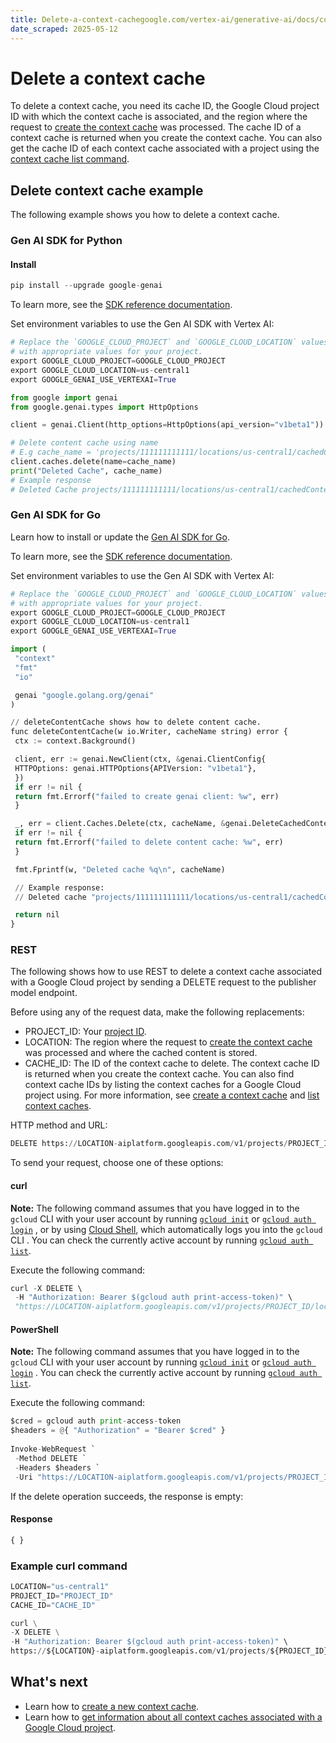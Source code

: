 ```yaml
---
title: Delete-a-context-cachegoogle.com/vertex-ai/generative-ai/docs/context-cache/context-cache-delete
date_scraped: 2025-05-12
---
```


# Delete a context cache 

To delete a context cache, you need its cache ID, the Google Cloud project ID with
which the context cache is associated, and the region where the request to
[create the context cache](https://cloud.google.com/vertex-ai/generative-ai/docs/context-cache/context-cache-create)
was processed. The cache ID of a context cache is returned when you create the
context cache. You can also get the cache ID of each context cache associated
with a project using the
[context cache list command](https://cloud.google.com/vertex-ai/generative-ai/docs/context-cache/context-cache-getinfo#get-context-cache-list).

## Delete context cache example

The following example shows you how to delete a context cache.

### Gen AI SDK for Python

#### Install

```python
pip install --upgrade google-genai
```

To learn more, see the
[SDK reference documentation](https://googleapis.github.io/python-genai/).

Set environment variables to use the Gen AI SDK with Vertex AI:

```python
# Replace the `GOOGLE_CLOUD_PROJECT` and `GOOGLE_CLOUD_LOCATION` values
# with appropriate values for your project.
export GOOGLE_CLOUD_PROJECT=GOOGLE_CLOUD_PROJECT
export GOOGLE_CLOUD_LOCATION=us-central1
export GOOGLE_GENAI_USE_VERTEXAI=True
```

```python
from google import genai
from google.genai.types import HttpOptions

client = genai.Client(http_options=HttpOptions(api_version="v1beta1"))

# Delete content cache using name
# E.g cache_name = 'projects/111111111111/locations/us-central1/cachedContents/1111111111111111111'
client.caches.delete(name=cache_name)
print("Deleted Cache", cache_name)
# Example response
# Deleted Cache projects/111111111111/locations/us-central1/cachedContents/1111111111111111111
```

### Gen AI SDK for Go

Learn how to install or update the [Gen AI SDK for Go](https://cloud.google.com/vertex-ai/generative-ai/docs/sdks/overview).

To learn more, see the
[SDK reference documentation](https://pkg.go.dev/google.golang.org/genai).

Set environment variables to use the Gen AI SDK with Vertex AI:

```python
# Replace the `GOOGLE_CLOUD_PROJECT` and `GOOGLE_CLOUD_LOCATION` values
# with appropriate values for your project.
export GOOGLE_CLOUD_PROJECT=GOOGLE_CLOUD_PROJECT
export GOOGLE_CLOUD_LOCATION=us-central1
export GOOGLE_GENAI_USE_VERTEXAI=True
```

```python
import (
 "context"
 "fmt"
 "io"

 genai "google.golang.org/genai"
)

// deleteContentCache shows how to delete content cache.
func deleteContentCache(w io.Writer, cacheName string) error {
 ctx := context.Background()

 client, err := genai.NewClient(ctx, &genai.ClientConfig{
 HTTPOptions: genai.HTTPOptions{APIVersion: "v1beta1"},
 })
 if err != nil {
 return fmt.Errorf("failed to create genai client: %w", err)
 }

 _, err = client.Caches.Delete(ctx, cacheName, &genai.DeleteCachedContentConfig{})
 if err != nil {
 return fmt.Errorf("failed to delete content cache: %w", err)
 }

 fmt.Fprintf(w, "Deleted cache %q\n", cacheName)

 // Example response:
 // Deleted cache "projects/111111111111/locations/us-central1/cachedContents/1111111111111111111"

 return nil
}

```

### REST

The following shows how to use REST to delete a context cache associated with
a Google Cloud project by sending a DELETE request to the publisher model endpoint.

Before using any of the request data,
make the following replacements:

- PROJECT\_ID: Your [project ID](https://cloud.google.com/resource-manager/docs/creating-managing-projects#identifiers).
- LOCATION: The region where the request to
 [create the context cache](https://cloud.google.com/vertex-ai/generative-ai/docs/context-cache/context-cache-create)
 was processed and where the cached content is stored.
- CACHE\_ID: The ID of the context cache to delete. The context cache ID is returned when you
 create the context cache. You can also find context cache IDs by listing the context caches for a Google Cloud project using. For more information, see
 [create a context cache](https://cloud.google.com/vertex-ai/generative-ai/docs/context-cache/context-cache-create) and
 [list context caches](https://cloud.google.com/vertex-ai/generative-ai/docs/context-cache/context-cache-getinfo#get-context-cache-list).

HTTP method and URL:

```python
DELETE https://LOCATION-aiplatform.googleapis.com/v1/projects/PROJECT_ID/locations/LOCATION/cachedContents/CACHE_ID
```

To send your request, choose one of these options:

#### curl

**Note:**
The following command assumes that you have logged in to
the `gcloud` CLI with your user account by running
[`gcloud init`](https://cloud.google.com/sdk/gcloud/reference/init)
or
[`gcloud auth login`](https://cloud.google.com/sdk/gcloud/reference/auth/login)
, or by using [Cloud Shell](https://cloud.google.com/shell/docs),
which automatically logs you into the `gcloud` CLI
.
You can check the currently active account by running
[`gcloud auth list`](https://cloud.google.com/sdk/gcloud/reference/auth/list).

Execute the following command:

```python
curl -X DELETE \ 
 -H "Authorization: Bearer $(gcloud auth print-access-token)" \ 
 "https://LOCATION-aiplatform.googleapis.com/v1/projects/PROJECT_ID/locations/LOCATION/cachedContents/CACHE_ID"
```

#### PowerShell

**Note:**
The following command assumes that you have logged in to
the `gcloud` CLI with your user account by running
[`gcloud init`](https://cloud.google.com/sdk/gcloud/reference/init)
or
[`gcloud auth login`](https://cloud.google.com/sdk/gcloud/reference/auth/login)
.
You can check the currently active account by running
[`gcloud auth list`](https://cloud.google.com/sdk/gcloud/reference/auth/list).

Execute the following command:

```python
$cred = gcloud auth print-access-token 
$headers = @{ "Authorization" = "Bearer $cred" } 
 
Invoke-WebRequest ` 
 -Method DELETE ` 
 -Headers $headers ` 
 -Uri "https://LOCATION-aiplatform.googleapis.com/v1/projects/PROJECT_ID/locations/LOCATION/cachedContents/CACHE_ID" | Select-Object -Expand Content
```

If the delete operation succeeds, the response is empty:

#### Response

```python
{ }

```

### Example curl command

```python
LOCATION="us-central1"
PROJECT_ID="PROJECT_ID"
CACHE_ID="CACHE_ID"

curl \
-X DELETE \
-H "Authorization: Bearer $(gcloud auth print-access-token)" \
https://${LOCATION}-aiplatform.googleapis.com/v1/projects/${PROJECT_ID}/locations/${LOCATION}/${CACHE_ID}

```

## What's next

- Learn how to [create a new context cache](https://cloud.google.com/vertex-ai/generative-ai/docs/context-cache/context-cache-create).
- Learn how to [get information about all context caches associated with a Google Cloud project](https://cloud.google.com/vertex-ai/generative-ai/docs/context-cache/context-cache-getinfo).